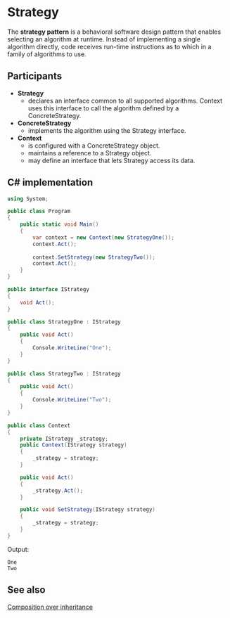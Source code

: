 # Strategy

The **strategy pattern** is a behavioral software design pattern that enables selecting an algorithm at runtime. Instead of implementing a single algorithm directly, code receives run-time instructions as to which in a family of algorithms to use.

## Participants

* **Strategy**
  * declares an interface common to all supported algorithms. Context uses this interface to call the algorithm defined by a ConcreteStrategy.
* **ConcreteStrategy**
  * implements the algorithm using the Strategy interface.
* **Context**
  * is configured with a ConcreteStrategy object.
  * maintains a reference to a Strategy object.
  * may define an interface that lets Strategy access its data.

## C# implementation

```csharp
using System;

public class Program
{
    public static void Main()
    {
        var context = new Context(new StrategyOne());
        context.Act();
        
        context.SetStrategy(new StrategyTwo());
        context.Act();
    }
}

public interface IStrategy
{
    void Act();
}

public class StrategyOne : IStrategy
{
    public void Act()
    {
        Console.WriteLine("One");
    }
}

public class StrategyTwo : IStrategy
{
    public void Act()
    {
        Console.WriteLine("Two");
    }
}

public class Context
{
    private IStrategy _strategy;
    public Context(IStrategy strategy)
    {
        _strategy = strategy;
    }

    public void Act()
    {
        _strategy.Act();
    }

    public void SetStrategy(IStrategy strategy)
    {
        _strategy = strategy;
    }
}
```

Output:

```console
One
Two
```

## See also

[Composition over inheritance](/software%20design/composition%20over%20inheritance.md)
